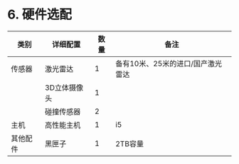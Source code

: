 ﻿# 6.	硬件选配

| 类别   | 详细配置    | 数量 | 备注                  |
|------|---------|----|---------------------|
| 传感器  | 激光雷达    | 1  | 备有10米、25米的进口/国产激光雷达 |
|      | 3D立体摄像头 | 1  |                     |
|      | 碰撞传感器   | 2  |                     |
| 主机   | 高性能主机   | 1  | i5                  |
| 其他配件 | 黑匣子     | 1  | 2TB容量               |
